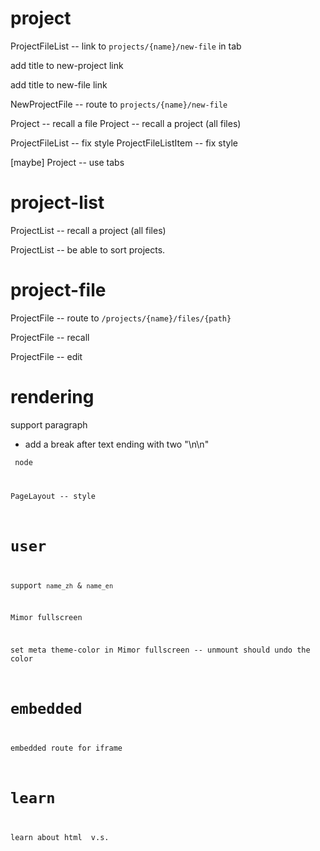 # project


ProjectFileList -- link to `projects/{name}/new-file` in tab

add title to new-project link

add title to new-file link


NewProjectFile -- route to `projects/{name}/new-file`

Project -- recall a file
Project -- recall a project (all files)


ProjectFileList -- fix style
ProjectFileListItem -- fix style

[maybe] Project -- use tabs

# project-list

ProjectList -- recall a project (all files)

ProjectList -- be able to sort projects.

# project-file

ProjectFile -- route to `/projects/{name}/files/{path}`

ProjectFile -- recall

ProjectFile -- edit

# rendering

support paragraph

- add a break after text ending with two "\n\n"

<code> node

PageLayout -- style

# user

support `name_zh` & `name_en`

Mimor fullscreen

set meta theme-color in Mimor fullscreen -- unmount should undo the color

# embedded

embedded route for iframe

# learn

learn about html <span> v.s. <div>
